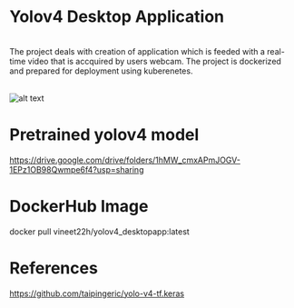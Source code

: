 # Yolov4 Desktop Application
<br>
The project deals with creation of application which is feeded with a real-time video that is accquired by users webcam.
The project is dockerized and prepared for deployment using kuberenetes.<br><br>

![alt text](https://miro.medium.com/max/803/1*2cHZKUvMpDqgSBeXhfCvfg.png)

# Pretrained yolov4 model
https://drive.google.com/drive/folders/1hMW_cmxAPmJOGV-1EPz1OB98Qwmpe6f4?usp=sharing <br>

# DockerHub Image
docker pull vineet22h/yolov4_desktopapp:latest

# References 
https://github.com/taipingeric/yolo-v4-tf.keras
